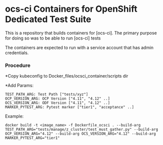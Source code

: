 # ocs-ci Containers for OpenShift Dedicated Test Suite

This is a repository that builds containers for [ocs-ci].
The primary purpose for doing so was to be able to run [ocs-ci] tests

The containers are expected to run with a service account that has admin credentials.

### Procedure

*Copy kubeconfig to Docker_files/ocsci_container/scripts dir

*Add Params:
```
TEST_PATH_ARG: Test Path ["tests/xyz"]
OCP_VERSION_ARG: OCP Version ["4.11", "4.12" ..]
OCS_VERSION_ARG: ODF Version ["4.11", "4.12" ..]
MARKER_PYTEST_ARG: Pytest marker ["tier1", "acceptance" ..]

```

Example:

```
docker build -t <image_name> -f Dockerfile_ocsci . --build-arg TEST_PATH_ARG="tests/manage/z_cluster/test_must_gather.py" --build-arg OCP_VERSION_ARG="4.12" --build-arg OCS_VERSION_ARG="4.12" --build-arg MARKER_PYTEST_ARG="tier1"
```
